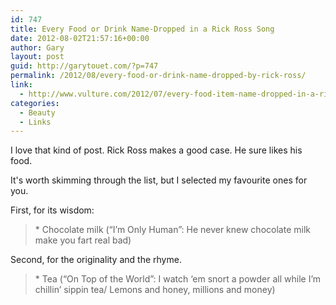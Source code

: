 ```yaml
---
id: 747
title: Every Food or Drink Name-Dropped in a Rick Ross Song
date: 2012-08-02T21:57:16+00:00
author: Gary
layout: post
guid: http://garytouet.com/?p=747
permalink: /2012/08/every-food-or-drink-name-dropped-by-rick-ross/
link:
  - http://www.vulture.com/2012/07/every-food-item-name-dropped-in-a-rick-ross-song.html
categories:
  - Beauty
  - Links
---
```


I love that kind of post. Rick Ross makes a good case. He sure likes his food.

It's worth skimming through the list, but I selected my favourite ones for you.

First, for its wisdom:
<blockquote>* Chocolate milk (“I’m Only Human”: He never knew chocolate milk make you fart real bad)</blockquote>

Second, for the originality and the rhyme. 

<blockquote>* Tea (“On Top of the World”: I watch ‘em snort a powder all while I’m chillin’ sippin tea/ Lemons and honey, millions and money)</blockquote>
